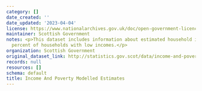 ```yaml
---
category: []
date_created: ''
date_updated: '2023-04-04'
license: https://www.nationalarchives.gov.uk/doc/open-government-licence/version/3/
maintainer: Scottish Government
notes: <p>This dataset includes information about estimated household income, and
  percent of households with low incomes.</p>
organization: Scottish Government
original_dataset_link: http://statistics.gov.scot/data/income-and-poverty-modelled-estimates
records: null
resources: []
schema: default
title: Income And Poverty Modelled Estimates
---
```


